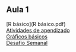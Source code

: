 ## Aula 1

[R básico](R básico.pdf)  
[Atividades de apendizado](Atividade_de_aprendizado.md)  
[Gráficos básicos](GráficosMarkdown.md)  
[Desafio Semanal](Desafio_Aula_1.md) 
